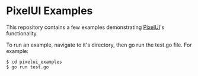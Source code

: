 # PixelUI Examples
This repository contains a few examples demonstrating [PixelUI](https://github.com/dusk125/pixelui)'s functionality.

To run an example, navigate to it's directory, then go run the test.go file. For example:

```
$ cd pixelui_examples
$ go run test.go
```
